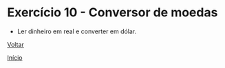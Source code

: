 # Exercício 10 - Conversor de moedas
- Ler dinheiro em real e converter em dólar.

[Voltar](https://github.com/NandesLima/desafios-python/tree/main/02.%20Tratando%20dados%20e%20fazendo%20contas)

[Início](https://github.com/NandesLima/desafios-python)